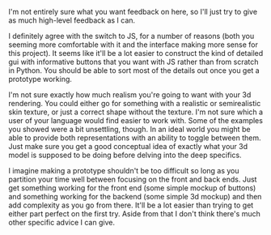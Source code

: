 I'm not entirely sure what you want feedback on here, so I'll just try to give as much high-level feedback as I can.

I definitely agree with the switch to JS, for a number of reasons (both you seeming more comfortable with it and the interface making more sense for this project). It seems like it'll be a lot easier to construct the kind of detailed gui with informative buttons that you want with JS rather than from scratch in Python. You should be able to sort most of the details out once you get a prototype working. 

I'm not sure exactly how much realism you're going to want with your 3d rendering. You could either go for something with a realistic or semirealistic skin texture, or just a correct shape without the texture. I'm not sure which a user of your language would find easier to work with. Some of the examples you showed were a bit unsettling, though. In an ideal world you might be able to provide both representations with an ability to toggle between them. Just make sure you get a good conceptual idea of exactly what your 3d model is supposed to be doing before delving into the deep specifics.

I imagine making a prototype shouldn't be too difficult so long as you partition your time well between focusing on the front and back ends. Just get something working for the front end (some simple mockup of buttons) and something working for the backend (some simple 3d mockup) and then add complexity as you go from there. It'll be a lot easier than trying to get either part perfect on the first try. Aside from that I don't think there's much other specific advice I can give. 
